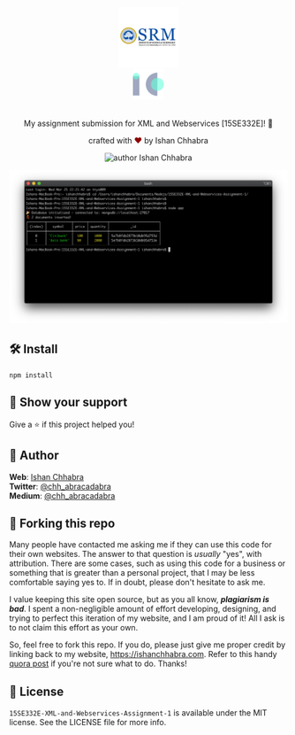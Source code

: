 <div align="center">
<img alt="Logo" src="https://github.com/ishan-chhabra/15SE332E-XML-and-Webservices-Assignment-1/blob/master/Screens/srmist_logo.svg?sanitize=true" height="108" />
<br>
  <img alt="Logo" src="https://github.com/ishan-chhabra/15SE332E-XML-and-Webservices-Assignment-1/blob/master/Screens/ic_logo.svg?sanitize=true" height="56" />
</div>

<br>

<p align="center">
My assignment submission for XML and Webservices [15SE332E]! 🎉</p>

<p align="center">
crafted with <span style="color: #8b0000;">&hearts;</span> by Ishan Chhabra
</p>
<p align="center">
    <img src="https://img.shields.io/badge/author-Ishan_Chhabra-blue" alt="author Ishan Chhabra"/>
</p>

![demo](https://raw.githubusercontent.com/ishan-chhabra/15SE332E-XML-and-Webservices-Assignment-1/master/Screens/screen.png)

## 🛠 Install

```
npm install
```

## 💪 Show your support

Give a ⭐️ if this project helped you!

## 🙏 Author

**Web**: [Ishan Chhabra](https://ishanchhabra.com)\
**Twitter**: [@chh_abracadabra](https://twitter.com/chh_abracadabra)\
**Medium**: [@chh_abracadabra](https://medium.com/@chh_abracadabra)

## 🚨 Forking this repo

Many people have contacted me asking me if they can use this code for their own websites. The answer to that question is _usually_ "yes", with attribution. There are some cases, such as using this code for a business or something that is greater than a personal project, that I may be less comfortable saying yes to. If in doubt, please don't hesitate to ask me.

I value keeping this site open source, but as you all know, _**plagiarism is bad**_. I spent a non-negligible amount of effort developing, designing, and trying to perfect this iteration of my website, and I am proud of it! All I ask is to not claim this effort as your own.

So, feel free to fork this repo. If you do, please just give me proper credit by linking back to my website, https://ishanchhabra.com. Refer to this handy [quora post](https://www.quora.com/Is-it-bad-to-copy-other-peoples-code) if you're not sure what to do. Thanks!

## 📜 License

`15SE332E-XML-and-Webservices-Assignment-1` is available under the MIT license. See the LICENSE file for more info.
